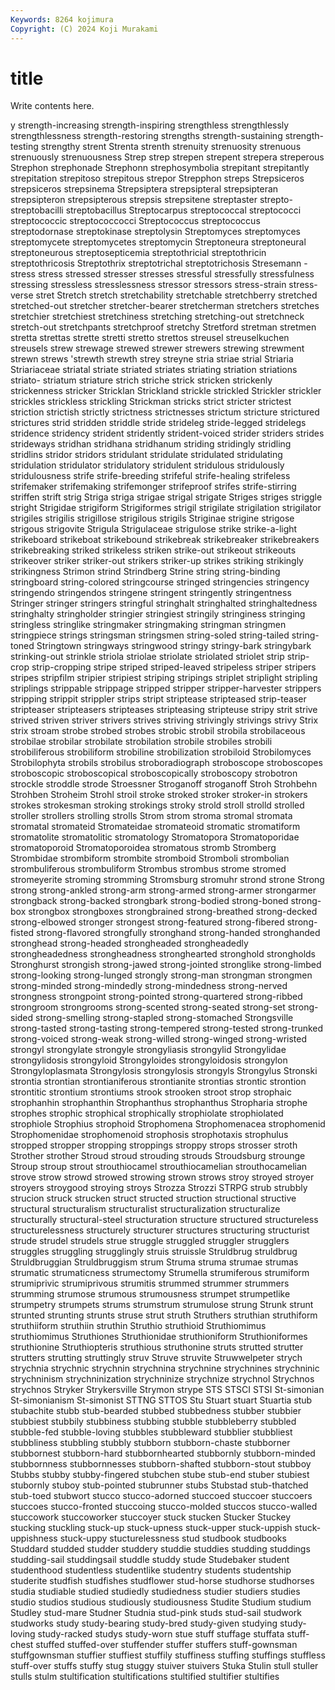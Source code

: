 ```yaml
---
Keywords: 8264 kojimura
Copyright: (C) 2024 Koji Murakami
---
```


# title

Write contents here.



y strength-increasing strength-inspiring strengthless strengthlessly strengthlessness
strength-restoring strengths strength-sustaining strength-testing strengthy strent Strenta strenth strenuity strenuosity
strenuous strenuously strenuousness Strep strep strepen strepent strepera streperous Strephon
strephonade Strephonn strephosymbolia strepitant strepitantly strepitation strepitoso strepitous strepor Strepphon
streps Strepsiceros strepsiceros strepsinema Strepsiptera strepsipteral strepsipteran strepsipteron strepsipterous strepsis
strepsitene streptaster strepto- streptobacilli streptobacillus Streptocarpus streptococcal streptococci streptococcic streptococcocci
Streptococcus streptococcus streptodornase streptokinase streptolysin Streptomyces streptomyces streptomycete streptomycetes streptomycin
Streptoneura streptoneural streptoneurous streptosepticemia streptothricial streptothricin streptothricosis Streptothrix streptotrichal streptotrichosis
Stresemann -stress stress stressed stresser stresses stressful stressfully stressfulness stressing
stressless stresslessness stressor stressors stress-strain stress-verse stret Stretch stretch stretchability
stretchable stretchberry stretched stretched-out stretcher stretcher-bearer stretcherman stretchers stretches stretchier
stretchiest stretchiness stretching stretching-out stretchneck stretch-out stretchpants stretchproof stretchy Stretford
stretman stretmen stretta strettas strette stretti stretto strettos streusel streuselkuchen
streusels strew strewage strewed strewer strewers strewing strewment strewn strews
'strewth strewth strey streyne stria striae strial Striaria Striariaceae striatal
striate striated striates striating striation striations striato- striatum striature strich
striche strick stricken strickenly strickenness stricker Stricklan Strickland strickle strickled
Strickler strickler strickles strickless strickling Strickman stricks strict stricter strictest
striction strictish strictly strictness strictnesses strictum stricture strictured strictures strid
stridden striddle stride strideleg stride-legged stridelegs stridence stridency strident stridently
strident-voiced strider striders strides strideways stridhan stridhana stridhanum striding stridingly
stridling stridlins stridor stridors stridulant stridulate stridulated stridulating stridulation stridulator
stridulatory stridulent stridulous stridulously stridulousness strife strife-breeding strifeful strife-healing strifeless
strifemaker strifemaking strifemonger strifeproof strifes strife-stirring striffen strift strig Striga
striga strigae strigal strigate Striges striges striggle stright Strigidae strigiform
Strigiformes strigil strigilate strigilation strigilator strigiles strigilis strigillose strigilous strigils
Striginae strigine strigose strigous strigovite Strigula Strigulaceae strigulose strike strike-a-light
strikeboard strikeboat strikebound strikebreak strikebreaker strikebreakers strikebreaking striked strikeless striken
strike-out strikeout strikeouts strikeover striker striker-out strikers striker-up strikes striking
strikingly strikingness Strimon strind Strindberg Strine string string-binding stringboard string-colored
stringcourse stringed stringencies stringency stringendo stringendos stringene stringent stringently stringentness
Stringer stringer stringers stringful stringhalt stringhalted stringhaltedness stringhalty stringholder stringier
stringiest stringily stringiness stringing stringless stringlike stringmaker stringmaking stringman stringmen
stringpiece strings stringsman stringsmen string-soled string-tailed string-toned Stringtown stringways stringwood
stringy stringy-bark stringybark strinking-out strinkle striola striolae striolate striolated striolet
strip strip-crop strip-cropping stripe striped striped-leaved stripeless striper stripers stripes
stripfilm stripier stripiest striping stripings striplet striplight stripling striplings strippable
strippage stripped stripper stripper-harvester strippers stripping strippit strippler strips stript
striptease stripteased strip-teaser stripteaser stripteasers stripteases stripteasing stripteuse stripy strit
strive strived striven striver strivers strives striving strivingly strivings strivy
Strix strix stroam strobe strobed strobes strobic strobil strobila strobilaceous
strobilae strobilar strobilate strobilation strobile strobiles strobili strobiliferous strobiliform strobiline
strobilization strobiloid Strobilomyces Strobilophyta strobils strobilus stroboradiograph stroboscope stroboscopes stroboscopic
stroboscopical stroboscopically stroboscopy strobotron strockle stroddle strode Stroessner Stroganoff stroganoff
Stroh Strohbehn Strohben Stroheim Strohl stroil stroke stroked stroker stroker-in
strokers strokes strokesman stroking strokings stroky strold stroll strolld strolled
stroller strollers strolling strolls Strom strom stroma stromal stromata stromatal
stromateid Stromateidae stromateoid stromatic stromatiform stromatolite stromatolitic stromatology Stromatopora Stromatoporidae
stromatoporoid Stromatoporoidea stromatous stromb Stromberg Strombidae strombiform strombite stromboid Stromboli
strombolian strombuliferous strombuliform Strombus strombus strome stromed stromeyerite stroming stromming
Stromsburg stromuhr strond strone Strong strong strong-ankled strong-arm strong-armed strong-armer
strongarmer strongback strong-backed strongbark strong-bodied strong-boned strong-box strongbox strongboxes strongbrained
strong-breathed strong-decked strong-elbowed stronger strongest strong-featured strong-fibered strong-fisted strong-flavored strongfully
stronghand strong-handed stronghanded stronghead strong-headed strongheaded strongheadedly strongheadedness strongheadness stronghearted
stronghold strongholds Stronghurst strongish strong-jawed strong-jointed stronglike strong-limbed strong-looking strong-lunged
strongly strong-man strongman strongmen strong-minded strong-mindedly strong-mindedness strong-nerved strongness strongpoint
strong-pointed strong-quartered strong-ribbed strongroom strongrooms strong-scented strong-seated strong-set strong-sided strong-smelling
strong-stapled strong-stomached Strongsville strong-tasted strong-tasting strong-tempered strong-tested strong-trunked strong-voiced strong-weak
strong-willed strong-winged strong-wristed strongyl strongylate strongyle strongyliasis strongylid Strongylidae strongylidosis
strongyloid Strongyloides strongyloidosis strongylon Strongyloplasmata Strongylosis strongylosis strongyls Strongylus Stronski
strontia strontian strontianiferous strontianite strontias strontic strontion strontitic strontium strontiums
strook strooken stroot strop strophaic strophanhin strophanthin Strophanthus strophanthus Stropharia
strophe strophes strophic strophical strophically strophiolate strophiolated strophiole Strophius strophoid
Strophomena Strophomenacea strophomenid Strophomenidae strophomenoid strophosis strophotaxis strophulus stropped stropper
stropping stroppings stroppy strops strosser stroth Strother strother Stroud stroud
strouding strouds Stroudsburg strounge Stroup stroup strout strouthiocamel strouthiocamelian strouthocamelian
strove strow strowd strowed strowing strown strows stroy stroyed stroyer
stroyers stroygood stroying stroys Strozza Strozzi STRPG strub strubbly strucion
struck strucken struct structed struction structional structive structural structuralism structuralist
structuralization structuralize structurally structural-steel structuration structure structured structureless structurelessness structurely
structurer structures structuring structurist strude strudel strudels strue struggle struggled
struggler strugglers struggles struggling strugglingly struis struissle Struldbrug struldbrug Struldbruggian
Struldbruggism strum Struma struma strumae strumas strumatic strumaticness strumectomy Strumella
strumiferous strumiform strumiprivic strumiprivous strumitis strummed strummer strummers strumming strumose
strumous strumousness strumpet strumpetlike strumpetry strumpets strums strumstrum strumulose strung
Strunk strunt strunted strunting strunts struse strut struth Struthers struthian
struthiform struthiiform struthiin struthin Struthio struthioid Struthiomimus struthiomimus Struthiones Struthionidae
struthioniform Struthioniformes struthionine Struthiopteris struthious struthonine struts strutted strutter strutters
strutting struttingly struv Struve struvite Struwwelpeter strych strychnia strychnic strychnin
strychnina strychnine strychnines strychninic strychninism strychninization strychninize strychnize strychnol Strychnos
strychnos Stryker Strykersville Strymon strype STS STSCI STSI St-simonian St-simonianism
St-simonist STTNG STTOS Stu Stuart stuart Stuartia stub stubachite stubb
stub-bearded stubbed stubbedness stubber stubbier stubbiest stubbily stubbiness stubbing stubble
stubbleberry stubbled stubble-fed stubble-loving stubbles stubbleward stubblier stubbliest stubbliness stubbling
stubbly stubborn stubborn-chaste stubborner stubbornest stubborn-hard stubbornhearted stubbornly stubborn-minded stubbornness
stubbornnesses stubborn-shafted stubborn-stout stubboy Stubbs stubby stubby-fingered stubchen stube stub-end
stuber stubiest stubornly stuboy stub-pointed stubrunner stubs Stubstad stub-thatched stub-toed
stubwort stucco stucco-adorned stuccoed stuccoer stuccoers stuccoes stucco-fronted stuccoing stucco-molded
stuccos stucco-walled stuccowork stuccoworker stuccoyer stuck stucken Stucker Stuckey stucking
stuckling stuck-up stuck-upness stuck-upper stuck-uppish stuck-uppishness stuck-uppy stucturelessness stud studbook
studbooks Studdard studded studder studdery studdie studdies studding studdings studding-sail
studdingsail studdle studdy stude Studebaker student studenthood studentless studentlike studentry
students studentship studerite studfish studfishes studflower stud-horse studhorse studhorses studia
studiable studied studiedly studiedness studier studiers studies studio studios studious
studiously studiousness Studite Studium studium Studley stud-mare Studner Studnia stud-pink
studs stud-sail studwork studworks study study-bearing study-bred study-given studying study-loving
study-racked studys study-worn stue stuff stuffage stuffata stuff-chest stuffed stuffed-over
stuffender stuffer stuffers stuff-gownsman stuffgownsman stuffier stuffiest stuffily stuffiness stuffing
stuffings stuffless stuff-over stuffs stuffy stug stuggy stuiver stuivers Stuka
Stulin stull stuller stulls stulm stultification stultifications stultified stultifier stultifies
